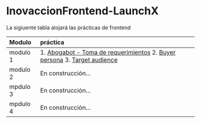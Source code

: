 # InovaccionFrontend-LaunchX
La sigiuente tabla alojará las prácticas de frontend

| Modulo | práctica |
|:-----|:-----------|
|     modulo 1|1. [Abogabot - Toma de requerimientos](https://docs.google.com/document/d/1vzPQcCSlDV1sKqvhE6Pgj4k6uigIqldM/edit?usp=sharing&ouid=106972855337440887246&rtpof=true&sd=true) 2. [Buyer persona](https://drive.google.com/file/d/1-A6OOqH9s1tiYN1HtsW3eK7Rvb_TV67R/view?usp=sharing) 3. [Target audience](https://drive.google.com/file/d/19U6GnI4tDJtmI3Z8HapzVtzRQTXP2dO-/view?usp=sharing)
|    modulo 2| En construcción...    |
|    mpdulo 3| En construcción...       |
|    mpdulo 4| En construcción...       |

